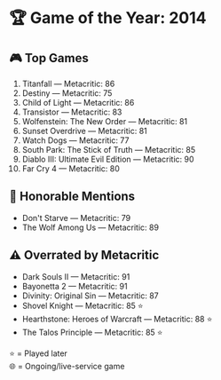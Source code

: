 # 🏆 Game of the Year: 2014

## 🎮 Top Games

1. Titanfall — Metacritic: 86  
2. Destiny — Metacritic: 75  
3. Child of Light — Metacritic: 86  
4. Transistor — Metacritic: 83  
5. Wolfenstein: The New Order — Metacritic: 81  
6. Sunset Overdrive — Metacritic: 81  
7. Watch Dogs — Metacritic: 77  
8. South Park: The Stick of Truth — Metacritic: 85  
9. Diablo III: Ultimate Evil Edition — Metacritic: 90  
10. Far Cry 4 — Metacritic: 80  

## 🏅 Honorable Mentions

- Don't Starve — Metacritic: 79  
- The Wolf Among Us — Metacritic: 89  

## ⚠️ Overrated by Metacritic

- Dark Souls II — Metacritic: 91  
- Bayonetta 2 — Metacritic: 91  
- Divinity: Original Sin — Metacritic: 87  
- Shovel Knight — Metacritic: 85 ⭐  
- Hearthstone: Heroes of Warcraft — Metacritic: 88 ⭐  
- The Talos Principle — Metacritic: 85 ⭐  

⭐ = Played later  
🌐 = Ongoing/live-service game